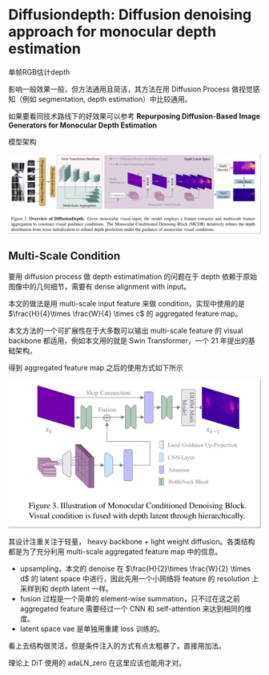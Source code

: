 # Diffusiondepth: Diffusion denoising approach for monocular depth estimation

单帧RGB估计depth

影响一般效果一般，但方法通用且简洁，其方法在用 Diffusion Process 做视觉感知（例如 segmentation, depth estimation）中比较通用。

如果要看同技术路线下的好效果可以参考 **Repurposing Diffusion-Based Image Generators for Monocular Depth Estimation**

模型架构

![DiffusionDepth](../imgs/DiffusionDepth.png)

## Multi-Scale Condition

要用 diffusion process 做 depth estimatimation 的问题在于 depth 依赖于原始图像中的几何细节，需要有 dense alignment with input。

本文的做法是用 multi-scale input feature 来做 condition，实现中使用的是 $\frac{H}{4}\times \frac{W}{4} \times c$ 的 aggregated feature map。

本文方法的一个可扩展性在于大多数可以输出 multi-scale feature 的 visual backbone 都适用，例如本文用的就是 Swin Transformer，一个 21 年提出的基础架构。

得到 aggregated feature map 之后的使用方式如下所示

![DiffusionDepth2](../imgs/DiffusionDepth2.png)

其设计注重关注于轻量， heavy backbone + light weight diffusion。各类结构都是为了充分利用 multi-scale aggregated feature map 中的信息。

- upsampling，本文的 denoise 在 $\frac{H}{2}\times \frac{W}{2} \times d$ 的 latent space 中进行，因此先用一个小网络将 feature 的 resolution 上采样到和 depth latent 一样。
- fusion 过程是一个简单的 element-wise summation，只不过在这之前 aggregated feature 需要经过一个 CNN 和 self-attention 来达到相同的维度。
- latent space vae 是单独用重建 loss 训练的。

看上去结构很灵活，但是条件注入的方式有点太粗暴了，直接用加法。

理论上 DiT 使用的 adaLN_zero 在这里应该也能用才对。
